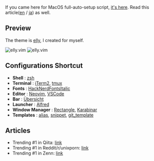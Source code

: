If you came here for MacOS full-auto-setup script, [it's here](https://github.com/ulwlu/dotfiles/blob/master/system/macos.sh). Read this article([en](https://dev.to/ulwlu/i-think-i-automated-all-the-initial-settings-you-ll-do-when-you-buy-a-mac-20i5) / [ja](https://zenn.dev/ulwlu/articles/1c3a1da12887ed)) as well.

## Preview

The theme is [elly](https://github.com/ulwlu/elly.vim), I created for myself.

<img alt="elly.vim" src="https://user-images.githubusercontent.com/41639488/124696330-cced0e00-df1f-11eb-8059-a16a74c24777.png">

<img alt="elly.vim" src="https://user-images.githubusercontent.com/41639488/98123673-814c1580-1ef5-11eb-8520-06af6404e738.png">

## Configurations Shortcut

- **Shell** : [zsh](https://github.com/ulwlu/dotfiles/blob/master/dotfiles/.zshrc)
- **Terminal** : [iTerm2](https://github.com/ulwlu/dotfiles/blob/master/dotfiles/Library/Preferences/com.googlecode.iterm2.plist), [tmux](https://github.com/ulwlu/dotfiles/blob/master/dotfiles/.tmux.conf)
- **Fonts** : [HackNerdFontsItalic](https://github.com/ryanoasis/nerd-fonts/tree/master/patched-fonts/Hack/Italic)
- **Editor** : [Neovim](https://github.com/ulwlu/dotfiles/blob/master/dotfiles/.vimrc), [VSCode](https://github.com/ulwlu/dotfiles/tree/master/dotfiles/Library/Application%20Support/Code/User)
- **Bar** : [Übersicht](https://github.com/ulwlu/dotfiles/tree/master/dotfiles/Library/Application%20Support/Uebersicht/widgets/simple-bar)
- **Launcher** : [Alfred](https://github.com/ulwlu/dotfiles/tree/master/dotfiles/Library/Application%20Support)
- **Window Manager** : [Rectangle](https://github.com/ulwlu/dotfiles/blob/master/dotfiles/Library/Preferences/com.knollsoft.Rectangle.plist), [Karabinar](https://github.com/ulwlu/dotfiles/blob/master/dotfiles/.config/karabiner/karabiner.json)
- **Templates** : [alias](https://github.com/ulwlu/dotfiles/tree/master/dotfiles/.aliases), [snippet](https://github.com/ulwlu/dotfiles/tree/master/dotfiles/.snippets), [git_template](https://github.com/ulwlu/dotfiles/tree/master/dotfiles/.git_template)

## Articles

- Trending #1 in Qiita: [link](https://qiita.com/ulwlu/items/98901f4c4f0683e7aa57)
- Trending #1 in Reddit/r/unixporn: [link](https://www.reddit.com/r/unixporn/comments/jo36fx/rectangle_i_created_a_new_color_theme_which_is/)
- Trending #1 in Zenn: [link](https://zenn.dev/ulwlu/articles/1c3a1da12887ed)
